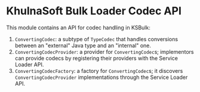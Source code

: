 # KhulnaSoft Bulk Loader Codec API

This module contains an API for codec handling in KSBulk:

1. `ConvertingCodec`: a subtype of `TypeCodec` that handles conversions between an "external" Java 
   type and an "internal" one.
3. `ConvertingCodecProvider`: a provider for `ConvertingCodec`s; implementors can
   provide codecs by registering their providers with the Service Loader API.
2. `ConvertingCodecFactory`: a factory for `ConvertingCodec`s; it discovers 
   `ConvertingCodecProvider` implementations through the Service Loader API.
